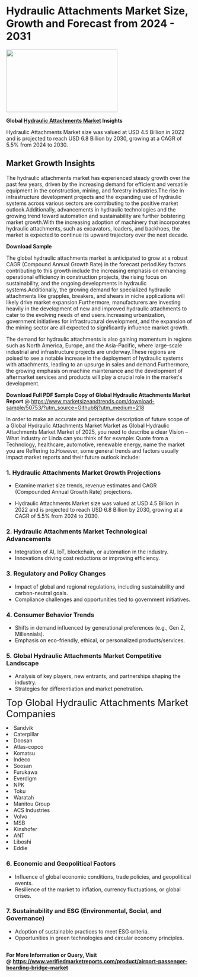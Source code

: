 <H1>Hydraulic Attachments Market Size, Growth and Forecast from 2024 - 2031</H1><img class="aligncenter size-medium wp-image-584254" src="https://thirdeyenews.in/wp-content/uploads/2024/09/Global-Market-Research-300x168.jpeg" alt="" width="300" height="168" /><p><strong>Global&nbsp;<a href="https://www.marketsizeandtrends.com/download-sample/50753/?utm_source=Github8j?utm_medium=218">Hydraulic Attachments Market</a> Insights</strong></p><p>Hydraulic Attachments Market size was valued at USD 4.5 Billion in 2022 and is projected to reach USD 6.8 Billion by 2030, growing at a CAGR of 5.5% from 2024 to 2030.</p><p><h2>Market Growth Insights</h2> <p>The hydraulic attachments market has experienced steady growth over the past few years, driven by the increasing demand for efficient and versatile equipment in the construction, mining, and forestry industries.The rise in infrastructure development projects and the expanding use of hydraulic systems across various sectors are contributing to the positive market outlook.Additionally, advancements in hydraulic technologies and the growing trend toward automation and sustainability are further bolstering market growth.With the increasing adoption of machinery that incorporates hydraulic attachments, such as excavators, loaders, and backhoes, the market is expected to continue its upward trajectory over the next decade.</p> <p><strong>Download Sample</strong></p> <p>The global hydraulic attachments market is anticipated to grow at a robust CAGR (Compound Annual Growth Rate) in the forecast period.Key factors contributing to this growth include the increasing emphasis on enhancing operational efficiency in construction projects, the rising focus on sustainability, and the ongoing developments in hydraulic systems.Additionally, the growing demand for specialized hydraulic attachments like grapples, breakers, and shears in niche applications will likely drive market expansion.Furthermore, manufacturers are investing heavily in the development of new and improved hydraulic attachments to cater to the evolving needs of end users.Increasing urbanization, government initiatives for infrastructural development, and the expansion of the mining sector are all expected to significantly influence market growth.<p>The demand for hydraulic attachments is also gaining momentum in regions such as North America, Europe, and the Asia-Pacific, where large-scale industrial and infrastructure projects are underway.These regions are poised to see a notable increase in the deployment of hydraulic systems with attachments, leading to an upsurge in sales and demand.Furthermore, the growing emphasis on machine maintenance and the development of aftermarket services and products will play a crucial role in the market's development.</p> <p><span class=""><strong>Download Full PDF Sample Copy of Global Hydraulic Attachments Market Report</strong> @ <a href="https://www.marketsizeandtrends.com/download-sample/50753/?utm_source=Github8j?utm_medium=218" target="_blank">https://www.marketsizeandtrends.com/download-sample/50753/?utm_source=Github8j?utm_medium=218</a></span></p><p>In order to make an accurate and perceptive description of future scope of a Global&nbsp;Hydraulic Attachments Market Market as Global&nbsp;Hydraulic Attachments Market Market of 2025, you need to describe a clear Vision &ndash; What Industry or Linda can you think of for example: Quote from a Technology, healthcare, automotive, renewable energy, name the market you are Reffering to.However, some general trends and factors usually impact market reports and their future outlook include:</p><h3>1.&nbsp;<strong>Hydraulic Attachments Market Growth Projections</strong></h3><ul><li>Examine market size trends, revenue estimates and CAGR (Compounded Annual Growth Rate) projections.</li><li><p>Hydraulic Attachments Market size was valued at USD 4.5 Billion in 2022 and is projected to reach USD 6.8 Billion by 2030, growing at a CAGR of 5.5% from 2024 to 2030.</p></li></ul><h3>2.&nbsp;<strong>Hydraulic Attachments Market Technological Advancements</strong></h3><ul><li>Integration of AI, IoT, blockchain, or automation in the industry.</li><li>Innovations driving cost reductions or improving efficiency.</li></ul><h3>3.&nbsp;<strong>Regulatory and Policy Changes</strong></h3><ul><li>Impact of global and regional regulations, including sustainability and carbon-neutral goals.</li><li>Compliance challenges and opportunities tied to government initiatives.</li></ul><h3>4.&nbsp;<strong>Consumer Behavior Trends</strong></h3><ul><li>Shifts in demand influenced by generational preferences (e.g., Gen Z, Millennials).</li><li>Emphasis on eco-friendly, ethical, or personalized products/services.</li></ul><h3>5.&nbsp;<strong>Global Hydraulic Attachments Market Competitive Landscape</strong></h3><ul><li>Analysis of key players, new entrants, and partnerships shaping the industry.</li><li>Strategies for differentiation and market penetration.</li></ul><p data-pm-slice="1 1 []"><span style="color: inherit; font-family: inherit; font-size: 25px;">Top Global Hydraulic Attachments Market Companies</span></p><div class="" data-test-id=""><p><li>Sandvik</li><li> Caterpillar</li><li> Doosan</li><li> Atlas-copco</li><li> Komatsu</li><li> Indeco</li><li> Soosan</li><li> Furukawa</li><li> Everdigm</li><li> NPK</li><li> Toku</li><li> Waratah</li><li> Manitou Group</li><li> ACS Industries</li><li> Volvo</li><li> MSB</li><li> Kinshofer</li><li> ANT</li><li> Liboshi</li><li> Eddie</li></p></div><h3>6.&nbsp;<strong>Economic and Geopolitical Factors</strong></h3><ul><li>Influence of global economic conditions, trade policies, and geopolitical events.</li><li>Resilience of the market to inflation, currency fluctuations, or global crises.</li></ul><h3>7.&nbsp;<strong>Sustainability and ESG (Environmental, Social, and Governance)</strong></h3><ul><li>Adoption of sustainable practices to meet ESG criteria.</li><li>Opportunities in green technologies and circular economy principles.</li></ul><h2><strong style="font-size: 14px;">For More Information or Query, Visit @&nbsp;</strong><a style="background-color: #ffffff; font-size: 14px;" href="https://www.marketsizeandtrends.com/report/hydraulic-attachments-market/" target="_blank">https://www.verifiedmarketreports.com/product/airport-passenger-boarding-bridge-market</a></h2>